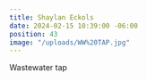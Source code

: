 ```yaml
---
title: Shaylan Eckols
date: 2024-02-15 10:39:00 -06:00
position: 43
image: "/uploads/WW%20TAP.jpg"
---
```


Wastewater tap